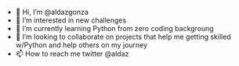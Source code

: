 - 👋 Hi, I’m @aldazgonza
- 👀 I’m interested in new challenges
- 🌱 I’m currently learning Python from zero coding backgroung
- 💞️ I’m looking to collaborate on projects that help me getting skilled w/Python and help others on my journey  
- 📫 How to reach me twitter @aldaz

<!---
aldazgonza/aldazgonza is a ✨ special ✨ repository because its `README.md` (this file) appears on your GitHub profile.
You can click the Preview link to take a look at your changes.
--->
